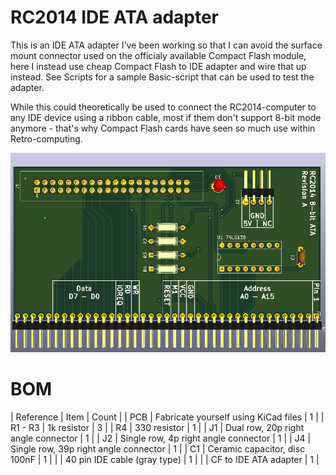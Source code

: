 # RC2014 IDE ATA adapter

This is an IDE ATA adapter I've been working so that I can avoid the surface mount
connector used on the officialy available Compact Flash module, here I instead use
cheap Compact Flash to IDE adapter and wire that up instead. See Scripts for a 
sample Basic-script that can be used to test the adapter.

While this could theoretically be used to connect the RC2014-computer to any IDE
device using a ribbon cable, most if them don't support 8-bit mode anymore - that's
why Compact Flash cards have seen so much use within Retro-computing.

![IDE PCB](https://raw.githubusercontent.com/tebl/RC2014/master/Gallery/RC2014%20IDE/pcb.PNG)

# BOM
| Reference | Item                                  | Count |
| PCB       | Fabricate yourself using KiCad files  |     1 |
| R1 - R3   | 1k resistor                           |     3 |
| R4        | 330 resistor                          |     1 |
| J1        | Dual row, 20p right angle connector   |     1 |
| J2        | Single row, 4p right angle connector  |     1 |
| J4        | Single row, 39p right angle connector |     1 |
| C1        | Ceramic capacitor, disc 100nF         |     1 |
|           | 40 pin IDE cable (gray type)          |     1 |
|           | CF to IDE ATA adapter                 |     1 |